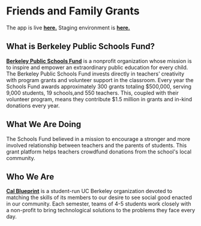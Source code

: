 Friends and Family Grants
====
The app is live **[here.](https://schoolsfund-friendsandfamily.herokuapp.com/)**
Staging environment is **[here.](https://ff-stage.herokuapp.com/)**

What is Berkeley Public Schools Fund?
----
**[Berkeley Public Schools Fund](berkeleypublicschoolsfund.org)** is a nonprofit organization whose mission is to inspire and empower an extraordinary public education for every child. The Berkeley Public Schools Fund invests directly in teachers’ creativity with program grants and volunteer support in the classroom.
Every year the Schools Fund awards approximately 300 grants totaling $500,000, serving 9,000 students, 19 schools,and 550 teachers. This, coupled with their volunteer program, means they contribute $1.5 million in grants and in-kind donations every year.

What We Are Doing
----
The Schools Fund believed in a mission to encourage a stronger and more involved relationship between teachers and the parents of students. This grant platform helps teachers crowdfund donations from the school's local community.


Who We Are
----
**[Cal Blueprint](http://www.calblueprint.org/)** is a student-run UC Berkeley organization devoted to matching the skills of its members to our desire to see social good enacted in our community. Each semester, teams of 4-5 students work closely with a non-profit to bring technological solutions to the problems they face every day.
